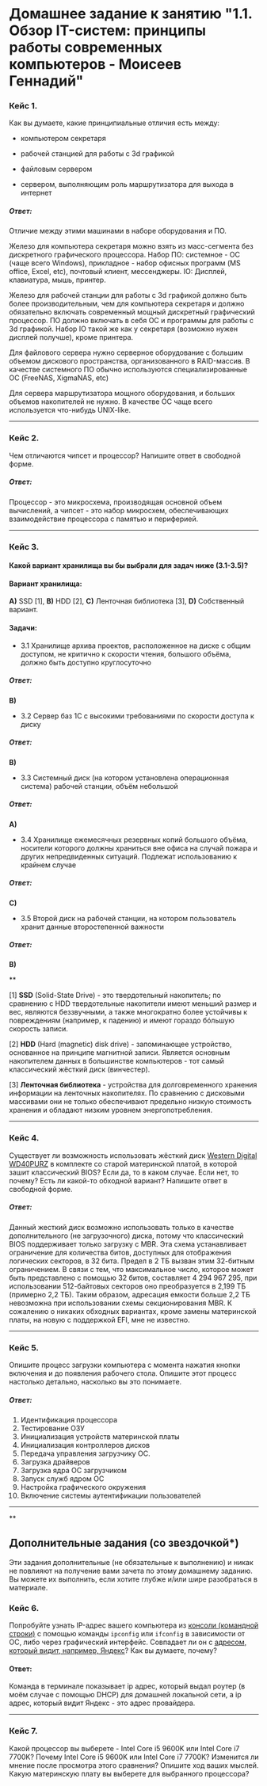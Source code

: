 # Домашнее задание к занятию "1.1. Обзор IT-систем: принципы работы современных компьютеров - Моисеев Геннадий"

### Кейс 1.

Как вы думаете, какие принципиальные отличия есть между:

* компьютером секретаря

* рабочей станцией для работы с 3d графикой

* файловым сервером

* сервером, выполняющим роль маршрутизатора для выхода в интернет


##### Ответ:

Отличие между этими машинами в наборе оборудования и ПО. 

Железо для компьютера секретаря можно взять из масс-сегмента без дискретного графического процессора. Набор ПО: системное - ОС (чаще всего Windows), прикладное - набор офисных программ (MS office, Excel, etc), почтовый клиент, мессенджеры. IO: Дисплей, клавиатура, мышь, принтер.

Железо для рабочей станции для работы с 3d графикой должно быть более производительным, чем для компьютера секретаря и должно обязательно включать современный мощный дискретный графический процессор. ПО должно включать в себя ОС и программы для работы с 3d графикой. Набор IO такой же как у секретаря (возможно нужен дисплей получше), кроме принтера.

Для файлового сервера нужно серверное оборудование с большим объемом дискового пространства, организованного в RAID-массив. В качестве системного ПО обычно используются специализированные ОС (FreeNAS, XigmaNAS, etc)

Для сервера маршрутизатора мощного оборудования, и больших объемов накопителей не нужно. В качестве ОС чаще всего используется что-нибудь UNIX-like.

---

### Кейс 2.

Чем отличаются чипсет и процессор? Напишите ответ в свободной форме.

##### Ответ:

Процессор - это микросхема, производящая основной объем вычислений, а чипсет - это набор микросхем, обеспечивающих взаимодействие процессора с памятью и периферией.

---

### Кейс 3.

#### Какой вариант хранилища вы бы выбрали для задач ниже (3.1-3.5)?

#### Вариант хранилища:

**А)** SSD [1], **B)** HDD [2], **C)** Ленточная библиотека [3], **D)** Собственный вариант.

#### Задачи:

* 3.1 Хранилище архива проектов, расположенное на диске с общим доступом, не критично к скорости чтения, большого объёма, должно быть доступно круглосуточно

##### Ответ:
**B)**

* 3.2 Сервер баз 1С с высокими требованиями по скорости доступа к диску

##### Ответ:
**B)**

* 3.3 Системный диск (на котором установлена операционная система) рабочей станции, объём небольшой

##### Ответ:
**А)**

* 3.4 Хранилище ежемесячных резервных копий большого объёма, носители которого должны храниться вне офиса на случай пожара и других непредвиденных ситуаций. Подлежат использованию к крайнем случае

##### Ответ:
**C)**

* 3.5 Второй диск на рабочей станции, на котором пользователь хранит данные второстепенной важности

##### Ответ:
**B)**

**

[1] **SSD** (Solid-State Drive) - это твердотельный накопитель; по сравнению с HDD твердотельные накопители имеют меньший размер и вес, являются беззвучными, а также многократно более устойчивы к повреждениям (например, к падению) и имеют гораздо бóльшую скорость записи.

[2] **HDD** (Hard (magnetic) disk drive) - запоминающее устройство, основанное на принципе магнитной записи. Является основным накопителем данных в большинстве компьютеров - тот самый классический жёсткий диск (винчестер).

[3] **Ленточная библиотека** - устройства для долговременного хранения информации на ленточных накопителях. По сравнению с дисковыми массивами они не только обеспечивают предельно низкую стоимость хранения и обладают низким уровнем энергопотребления.

---

### Кейс 4.

Существует ли возможность использовать жёсткий диск [Western Digital WD40PURZ](https://market.yandex.ru/product--zhestkii-disk-western-digital-wd40purz/1729220435) в комплекте со старой материнской платой, в которой зашит классический BIOS?
Если да, то в каком случае. Если нет, то почему? Есть ли какой-то обходной вариант? Напишите ответ в свободной форме.

##### Ответ:

Данный жесткий диск возможно использовать только в качестве дополнительного (не загрузочного) диска, потому что классический BIOS поддерживает только загрузку с MBR. Эта схема устанавливает ограничение для количества битов, доступных для отображения логических секторов, в 32 бита. Предел в 2 ТБ вызван этим 32-битным ограничением. В связи с тем, что максимальное число, которое может быть представлено с помощью 32 битов, составляет 4 294 967 295, при использовании 512-байтовых секторов оно преобразуется в 2,199 ТБ (примерно 2,2 ТБ). Таким образом, адресация емкости больше 2,2 ТБ невозможна при использовании схемы секционирования MBR.
К сожалению о никаких обходных вариантах, кроме замены материнской платы, на новую с поддержкой EFI, мне не известно.

---

### Кейс 5.

Опишите процесс загрузки компьютера с момента нажатия кнопки включения и до появления рабочего стола.
Опишите этот процесс настолько детально, насколько вы это понимаете.

##### Ответ:

1. Идентификация процессора
2. Тестирование ОЗУ
3. Инициализация устройств материнской платы
4. Инициализация контроллеров дисков
5. Передача управления загрузчику ОС.
6. Загрузка драйверов 
7. Загрузка ядра ОС загрузчиком
8. Запуск служб ядром ОС
9. Настройка графического окружения
10. Включение системы аутентификации пользователей

---

**

## Дополнительные задания (со звездочкой*)
Эти задания дополнительные (не обязательные к выполнению) и никак не повлияют на получение вами зачета по этому домашнему заданию. Вы можете их выполнить, если хотите глубже и/или шире разобраться в материале.

### Кейс 6.

Попробуйте узнать IP-адрес вашего компьютера из [консоли (командной строки)](https://webkyrs.info/post/chto-takoe-komandnaia-stroka-kak-ee-zapustit-na-windows-linux-i-mac) с помощью команды `ipconfig` или `ifconfig` в зависимости от ОС, либо через графический интерфейс.
Совпадает ли он с [адресом, который видит, например, Яндекс](https://internet.yandex.ru)? Как вы думаете, почему?

#### Ответ:

Команда в терминале показывает ip адрес, который выдал роутер (в моём случае с помощью DHCP) для домашней локальной сети, а ip адрес, который видит Яндекс - это адрес провайдера.

----

### Кейс 7.

Какой процессор вы выберете - Intel Core i5 9600K или Intel Core i7 7700K? Почему Intel Core i5 9600K или Intel Core i7 7700K? Изменится ли мнение после просмотра этого сравнения? Опишите ход ваших мыслей. Какую материнскую плату вы выберете для выбранного процессора?

